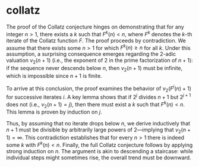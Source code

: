 # collatz

The proof of the Collatz conjecture hinges on demonstrating that for any integer $n > 1$, there exists a $k$ such that $F^k(n) < n$, where $F^k$ denotes the $k$-th iterate of the Collatz function $F$. The proof proceeds by contradiction. We assume that there exists some $n > 1$ for which $F^k(n) \ge n$ for all $k$. Under this assumption, a surprising consequence emerges regarding the 2-adic valuation $\nu_2(n+1)$ (i.e., the exponent of 2 in the prime factorization of $n+1$): if the sequence never descends below $n$, then $\nu_2(n+1)$ must be infinite, which is impossible since $n+1$ is finite.

To arrive at this conclusion, the proof examines the behavior of $\nu_2(F^i(n)+1)$ for successive iterates $i$. A key lemma shows that if $2^j$ divides $n+1$ but $2^{j+1}$ does not (i.e., $\nu_2(n+1)=j$), then there must exist a $k$ such that $F^k(n) < n$. This lemma is proven by induction on $j$.

Thus, by assuming that no iterate drops below $n$, we derive inductively that $n+1$ must be divisible by arbitrarily large powers of 2—implying that $\nu_2(n+1)=\infty$. This contradiction establishes that for every $n > 1$ there is indeed some $k$ with $F^k(n) < n$. Finally, the full Collatz conjecture follows by applying strong induction on $n$. The argument is akin to descending a staircase: while individual steps might sometimes rise, the overall trend must be downward.
